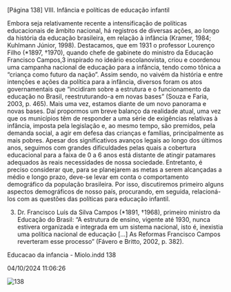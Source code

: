 [Página 138]
VIII. Infância e políticas de educação infantil

Embora seja relativamente recente a intensificação de políticas
educacionais de âmbito nacional, há registros de diversas ações,
ao longo da história da educação brasileira, em relação à infância
(Kramer, 1984; Kuhlmann Júnior, 1998). Destacamos, que em 1931 o
professor Lourenço Filho (*1897, †1970), quando chefe de gabinete do
ministro da Educação Francisco Campos,3 inspirado no ideário escolanovista, criou e coordenou uma campanha nacional de educação para
a infância, tendo como tônica a “criança como futuro da nação”. Assim
sendo, no vaivém da história e entre intenções e ações da política para
a infância, diversos foram os atos governamentais que “incidiram
sobre a estrutura e o funcionamento da educação no Brasil, reestruturando-a em novas bases” (Souza e Faria, 2003, p. 465).
Mais uma vez, estamos diante de um novo panorama e novas bases.
Daí propormos um breve balanço da realidade atual, uma vez que os
municípios têm de responder a uma série de exigências relativas à infância, imposta pela legislação e, ao mesmo tempo, são premidos, pela
demanda social, a agir em defesa das crianças e famílias, principalmente as mais pobres.
Apesar dos significativos avanços legais ao longo dos últimos anos,
seguimos com grandes dificuldades pelas quais a cobertura educacional para a faixa de 0 a 6 anos está distante de atingir patamares
adequados às reais necessidades de nossa sociedade. Entretanto, é
preciso considerar que, para se planejarem as metas a serem alcançadas a médio e longo prazo, deve-se levar em conta o comportamento
demográfico da população brasileira. Por isso, discutiremos primeiro
alguns aspectos demográficos de nosso país, procurando, em seguida,
relacioná-los com as questões das políticas para educação infantil.

3. Dr. Francisco Luís da Silva Campos
(*1891, †1968), primeiro ministro
da Educação do Brasil: “A estrutura
de ensino, vigente até 1930, nunca
estivera organizada e integrada em
um sistema nacional, isto é, inexistia
uma política nacional de educação
[…] As Reformas Francisco Campos
reverteram esse processo” (Fávero e
Britto, 2002, p. 382).


Educacao da infancia - Miolo.indd 138

04/10/2024 11:06:26

![138](./img/page_138-01.jpg)
